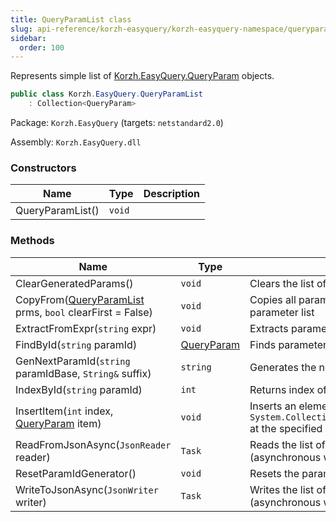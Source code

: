 ```yaml
---
title: QueryParamList class
slug: api-reference/korzh-easyquery/korzh-easyquery-namespace/queryparamlist-class
sidebar:
  order: 100
---
```


Represents simple list of [Korzh.EasyQuery.QueryParam](///////////////easyquery/docs/api-reference/korzh-easyquery/korzh-easyquery-namespace/queryparam-class) objects.
```csharp
public class Korzh.EasyQuery.QueryParamList
    : Collection<QueryParam>

```
Package: `Korzh.EasyQuery` (targets: `netstandard2.0`)

Assembly: `Korzh.EasyQuery.dll`

### Constructors

| Name | Type | Description | 
| --- | --- | --- | 
| QueryParamList() | `void` |  | 


### Methods

| Name | Type | Description | 
| --- | --- | --- | 
| ClearGeneratedParams() | `void` | Clears the list of generated parameters. | 
| CopyFrom([QueryParamList](///////////////easyquery/docs/api-reference/korzh-easyquery/korzh-easyquery-namespace/queryparamlist-class) prms, `bool` clearFirst = False) | `void` | Copies all parameters from some other parameter list | 
| ExtractFromExpr(`string` expr) | `void` | Extracts parameters from expression. | 
| FindById(`string` paramId) | [QueryParam](///////////////easyquery/docs/api-reference/korzh-easyquery/korzh-easyquery-namespace/queryparam-class) | Finds parameter by its ID. | 
| GenNextParamId(`string` paramIdBase, `String&` suffix) | `string` | Generates the next parameter identifier. | 
| IndexById(`string` paramId) | `int` | Returns index of parameter by its ID. | 
| InsertItem(`int` index, [QueryParam](///////////////easyquery/docs/api-reference/korzh-easyquery/korzh-easyquery-namespace/queryparam-class) item) | `void` | Inserts an element into the `System.Collections.ObjectModel.Collection'1` at the specified index. | 
| ReadFromJsonAsync(`JsonReader` reader) | `Task` | Reads the list of query parameters from JSON (asynchronous way). | 
| ResetParamIdGenerator() | `void` | Resets the parameter identifier generator. | 
| WriteToJsonAsync(`JsonWriter` writer) | `Task` | Writes the list of query parameters to JSON (asynchronous way). |
